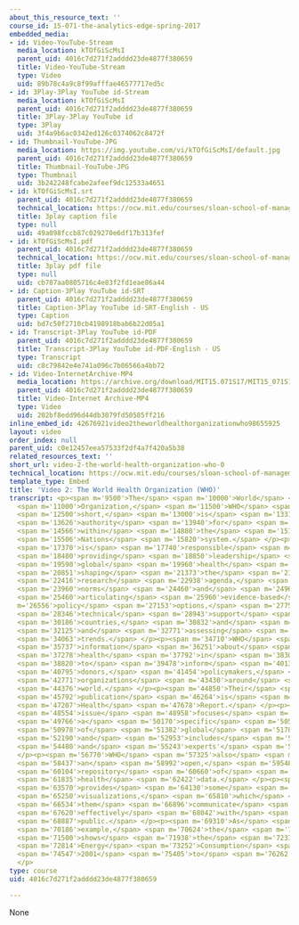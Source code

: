 ```yaml
---
about_this_resource_text: ''
course_id: 15-071-the-analytics-edge-spring-2017
embedded_media:
- id: Video-YouTube-Stream
  media_location: kTOfGiScMsI
  parent_uid: 4016c7d271f2adddd23de4877f380659
  title: Video-YouTube-Stream
  type: Video
  uid: 89b78c4a9c8f99afffae46577717ed5c
- id: 3Play-3Play YouTube id-Stream
  media_location: kTOfGiScMsI
  parent_uid: 4016c7d271f2adddd23de4877f380659
  title: 3Play-3Play YouTube id
  type: 3Play
  uid: 3f4a9b6ac0342ed126c0374062c8472f
- id: Thumbnail-YouTube-JPG
  media_location: https://img.youtube.com/vi/kTOfGiScMsI/default.jpg
  parent_uid: 4016c7d271f2adddd23de4877f380659
  title: Thumbnail-YouTube-JPG
  type: Thumbnail
  uid: 3b242248fcabe2afeef9dc12533a4651
- id: kTOfGiScMsI.srt
  parent_uid: 4016c7d271f2adddd23de4877f380659
  technical_location: https://ocw.mit.edu/courses/sloan-school-of-management/15-071-the-analytics-edge-spring-2017/visualization/visualizing-the-world-an-introduction-to-visualization/video-2-the-world-health-organization-who/video-2-the-world-health-organization-who-0/kTOfGiScMsI.srt
  title: 3play caption file
  type: null
  uid: 49a098fccb87c029270e6df17b313fef
- id: kTOfGiScMsI.pdf
  parent_uid: 4016c7d271f2adddd23de4877f380659
  technical_location: https://ocw.mit.edu/courses/sloan-school-of-management/15-071-the-analytics-edge-spring-2017/visualization/visualizing-the-world-an-introduction-to-visualization/video-2-the-world-health-organization-who/video-2-the-world-health-organization-who-0/kTOfGiScMsI.pdf
  title: 3play pdf file
  type: null
  uid: cb787aa0805716c4e83f2fd1eae86a44
- id: Caption-3Play YouTube id-SRT
  parent_uid: 4016c7d271f2adddd23de4877f380659
  title: Caption-3Play YouTube id-SRT-English - US
  type: Caption
  uid: bd7c50f2710cb4198918bab6b22d05a1
- id: Transcript-3Play YouTube id-PDF
  parent_uid: 4016c7d271f2adddd23de4877f380659
  title: Transcript-3Play YouTube id-PDF-English - US
  type: Transcript
  uid: c8c79842e4e741a096c7b06566a4bb72
- id: Video-InternetArchive-MP4
  media_location: https://archive.org/download/MIT15.071S17/MIT15_071S17_Session_7.2.03_300k.mp4
  parent_uid: 4016c7d271f2adddd23de4877f380659
  title: Video-Internet Archive-MP4
  type: Video
  uid: 202bf8edd96d44db3079fd50585ff216
inline_embed_id: 42676921video2theworldhealthorganizationwho98655925
layout: video
order_index: null
parent_uid: c0e12457eea57533f2df4a7f420a5b38
related_resources_text: ''
short_url: video-2-the-world-health-organization-who-0
technical_location: https://ocw.mit.edu/courses/sloan-school-of-management/15-071-the-analytics-edge-spring-2017/visualization/visualizing-the-world-an-introduction-to-visualization/video-2-the-world-health-organization-who/video-2-the-world-health-organization-who-0
template_type: Embed
title: 'Video 2: The World Health Organization (WHO)'
transcript: <p><span m='9500'>The</span> <span m='10000'>World</span> <span m='10500'>Health</span>
  <span m='11000'>Organization,</span> <span m='11500'>WHO</span> <span m='12000'>for</span>
  <span m='12500'>short,</span> <span m='13000'>is</span> <span m='13313'>the</span>
  <span m='13626'>authority</span> <span m='13940'>for</span> <span m='14253'>health</span>
  <span m='14566'>within</span> <span m='14880'>the</span> <span m='15193'>United</span>
  <span m='15506'>Nations</span> <span m='15820'>system.</span> </p><p><span m='17000'>It</span>
  <span m='17370'>is</span> <span m='17740'>responsible</span> <span m='18110'>for</span>
  <span m='18480'>providing</span> <span m='18850'>leadership</span> <span m='19220'>on</span>
  <span m='19590'>global</span> <span m='19960'>health</span> <span m='20330'>matters,</span>
  <span m='20851'>shaping</span> <span m='21373'>the</span> <span m='21895'>health</span>
  <span m='22416'>research</span> <span m='22938'>agenda,</span> <span m='23460'>setting</span>
  <span m='23960'>norms</span> <span m='24460'>and</span> <span m='24960'>standards,</span>
  <span m='25460'>articulating</span> <span m='25960'>evidence-based</span> <span
  m='26556'>policy</span> <span m='27153'>options,</span> <span m='27750'>providing</span>
  <span m='28346'>technical</span> <span m='28943'>support</span> <span m='29540'>to</span>
  <span m='30186'>countries,</span> <span m='30832'>and</span> <span m='31478'>monitoring</span>
  <span m='32125'>and</span> <span m='32771'>assessing</span> <span m='33417'>health</span>
  <span m='34063'>trends.</span> </p><p><span m='34710'>WHO</span> <span m='35223'>communicates</span>
  <span m='35737'>information</span> <span m='36251'>about</span> <span m='36765'>global</span>
  <span m='37278'>health</span> <span m='37792'>in</span> <span m='38306'>order</span>
  <span m='38820'>to</span> <span m='39478'>inform</span> <span m='40137'>citizens,</span>
  <span m='40795'>donors,</span> <span m='41454'>policymakers,</span> <span m='42112'>and</span>
  <span m='42771'>organizations</span> <span m='43430'>around</span> <span m='43903'>the</span>
  <span m='44376'>world.</span> </p><p><span m='44850'>Their</span> <span m='45321'>primary</span>
  <span m='45792'>publication</span> <span m='46264'>is</span> <span m='46735'>World</span>
  <span m='47207'>Health</span> <span m='47678'>Report.</span> </p><p><span m='48150'>Each</span>
  <span m='48554'>issue</span> <span m='48958'>focuses</span> <span m='49362'>on</span>
  <span m='49766'>a</span> <span m='50170'>specific</span> <span m='50574'>aspect</span>
  <span m='50978'>of</span> <span m='51382'>global</span> <span m='51786'>health,</span>
  <span m='52190'>and</span> <span m='52953'>includes</span> <span m='53716'>statistics</span>
  <span m='54480'>and</span> <span m='55243'>experts'</span> <span m='56006'>assessments.</span>
  </p><p><span m='56770'>WHO</span> <span m='57325'>also</span> <span m='57881'>maintains</span>
  <span m='58437'>an</span> <span m='58992'>open,</span> <span m='59548'>online</span>
  <span m='60104'>repository</span> <span m='60660'>of</span> <span m='61247'>global</span>
  <span m='61835'>health</span> <span m='62422'>data.</span> </p><p><span m='63010'>WHO</span>
  <span m='63570'>provides</span> <span m='64130'>some</span> <span m='64690'>data</span>
  <span m='65250'>visualizations,</span> <span m='65810'>which</span> <span m='66172'>helps</span>
  <span m='66534'>them</span> <span m='66896'>communicate</span> <span m='67258'>more</span>
  <span m='67620'>effectively</span> <span m='68042'>with</span> <span m='68465'>the</span>
  <span m='68887'>public.</span> </p><p><span m='69310'>As</span> <span m='69748'>an</span>
  <span m='70186'>example,</span> <span m='70624'>the</span> <span m='71062'>graph</span>
  <span m='71500'>shows</span> <span m='71938'>the</span> <span m='72376'>World</span>
  <span m='72814'>Energy</span> <span m='73252'>Consumption</span> <span m='73690'>during</span>
  <span m='74547'>2001</span> <span m='75405'>to</span> <span m='76262'>2003.</span>
  </p>
type: course
uid: 4016c7d271f2adddd23de4877f380659

---
```

None